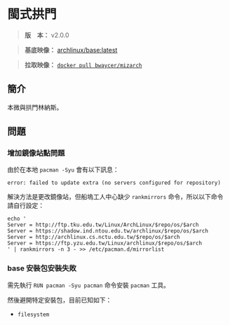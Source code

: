 閩式拱門
=======


> **版　本：** v2.0.0

> **基底映像：** [archlinux/base:latest](https://hub.docker.com/r/archlinux/base/)

> **拉取映像：** [`docker pull bwaycer/mizarch`](https://hub.docker.com/r/bwaycer/mizarch/)



## 簡介


本微與拱門林納斯。



## 問題


### 增加鏡像站點問題

由於在本地 `pacman -Syu` 會有以下訊息：

```
error: failed to update extra (no servers configured for repository)
```

解決方法是更改鏡像站，但船塢工人中心缺少 `rankmirrors` 命令，所以以下命令請自行設定：

```
echo '
Server = http://ftp.tku.edu.tw/Linux/ArchLinux/$repo/os/$arch
Server = https://shadow.ind.ntou.edu.tw/archlinux/$repo/os/$arch
Server = http://archlinux.cs.nctu.edu.tw/$repo/os/$arch
Server = https://ftp.yzu.edu.tw/Linux/archlinux/$repo/os/$arch
' | rankmirrors -n 3 - >> /etc/pacman.d/mirrorlist
```



### base 安裝包安裝失敗

需先執行 `RUN pacman -Syu pacman` 命令安裝 `pacman` 工具。

然後避開特定安裝包，目前已知如下：

  * `filesystem`


